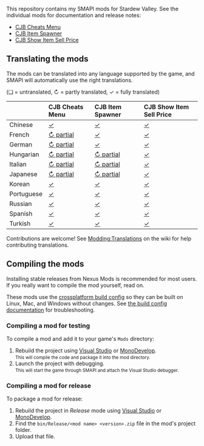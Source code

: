 ﻿This repository contains my SMAPI mods for Stardew Valley. See the individual mods for
documentation and release notes:

* [CJB Cheats Menu](CJBCheatsMenu)
* [CJB Item Spawner](CJBItemSpawner)
* [CJB Show Item Sell Price](CJBShowItemSellPrice)

## Translating the mods
The mods can be translated into any language supported by the game, and SMAPI will automatically
use the right translations.

(❑ = untranslated, ↻ = partly translated, ✓ = fully translated)

&nbsp;     | CJB Cheats Menu                         | CJB Item Spawner                         | CJB Show Item Sell Price
---------- | :-------------------------------------- | :--------------------------------------- | :----------------------------------
Chinese    | [✓](CJBCheatsMenu/i18n/zh.json)        | [✓](CJBItemSpawner/i18n/zh.json)        | [✓](CJBShowItemSellPrice/i18n/zh.json)
French     | [↻ partial](CJBCheatsMenu/i18n/fr.json) | [✓](CJBItemSpawner/i18n/fr.json)        | [✓](CJBShowItemSellPrice/i18n/fr.json)
German     | [↻ partial](CJBCheatsMenu/i18n/de.json) | [✓](CJBItemSpawner/i18n/de.json)        | [✓](CJBShowItemSellPrice/i18n/de.json)
Hungarian  | [↻ partial](CJBCheatsMenu/i18n/hu.json) | [↻ partial](CJBItemSpawner/i18n/hu.json) | [✓](CJBShowItemSellPrice/i18n/hu.json)
Italian    | [↻ partial](CJBCheatsMenu/i18n/it.json) | [↻ partial](CJBItemSpawner/i18n/it.json) | [✓](CJBShowItemSellPrice/i18n/it.json)
Japanese   | [↻ partial](CJBCheatsMenu/i18n/ja.json) | [↻ partial](CJBItemSpawner/i18n/ja.json) | [✓](CJBShowItemSellPrice/i18n/ja.json)
Korean     | [✓](CJBCheatsMenu/i18n/ko.json)        | [✓](CJBItemSpawner/i18n/ko.json)        | [✓](CJBShowItemSellPrice/i18n/ko.json)
Portuguese | [✓](CJBCheatsMenu/i18n/pt.json)        | [✓](CJBItemSpawner/i18n/pt.json)        | [✓](CJBShowItemSellPrice/i18n/pt.json)
Russian    | [✓](CJBCheatsMenu/i18n/ru.json)        | [✓](CJBItemSpawner/i18n/ru.json)        | [✓](CJBShowItemSellPrice/i18n/ru.json)
Spanish    | [✓](CJBCheatsMenu/i18n/es.json)        | [✓](CJBItemSpawner/i18n/es.json)        | [✓](CJBShowItemSellPrice/i18n/es.json)
Turkish    | [✓](CJBCheatsMenu/i18n/tr.json)        | [✓](CJBItemSpawner/i18n/tr.json)        | [✓](CJBShowItemSellPrice/i18n/tr.json)

Contributions are welcome! See [Modding:Translations](https://stardewvalleywiki.com/Modding:Translations)
on the wiki for help contributing translations.

## Compiling the mods
Installing stable releases from Nexus Mods is recommended for most users. If you really want to
compile the mod yourself, read on.

These mods use the [crossplatform build config](https://www.nuget.org/packages/Pathoschild.Stardew.ModBuildConfig)
so they can be built on Linux, Mac, and Windows without changes. See [the build config documentation](https://www.nuget.org/packages/Pathoschild.Stardew.ModBuildConfig)
for troubleshooting.

### Compiling a mod for testing
To compile a mod and add it to your game's `Mods` directory:

1. Rebuild the project using [Visual Studio](https://www.visualstudio.com/vs/community/) or [MonoDevelop](http://www.monodevelop.com/).  
   <small>This will compile the code and package it into the mod directory.</small>
2. Launch the project with debugging.  
   <small>This will start the game through SMAPI and attach the Visual Studio debugger.</small>

### Compiling a mod for release
To package a mod for release:

1. Rebuild the project in _Release_ mode using [Visual Studio](https://www.visualstudio.com/vs/community/) or [MonoDevelop](http://www.monodevelop.com/).
2. Find the `bin/Release/<mod name> <version>.zip` file in the mod's project folder.
3. Upload that file.
